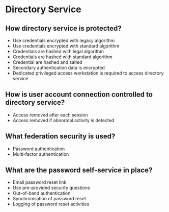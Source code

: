 # Directory Service

## How directory service is protected?

* Use credentials encrypted with legacy algorithm
* Use credentials encrypted with standard algorithm
* Credentials are hashed with legal algorithm
* Credentials are hashed with standard algorithm
* Credential are hashed and salted
* Secondary authentication data is encrypted
* Dedicated privileged access workstation is required to access directory service

## How is user account connection controlled to directory service?

* Access removed after each session
* Access removed if abnormal activity is detected

## What federation security is used?

* Password authentication
* Multi-factor authentication

## What are the password self-service in place?

* Email password reset link
* Use pre-provided security questions
* Out-of-band authentication
* Synchronisation of password reset
* Logging of password reset activities
